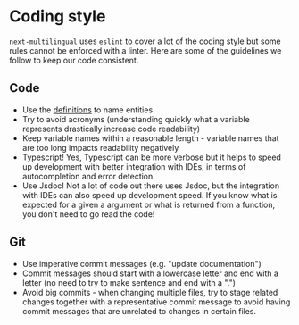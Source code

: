 # Coding style

`next-multilingual` uses `eslint` to cover a lot of the coding style but some rules cannot be enforced with a linter. Here are some of the guidelines we follow to keep our code consistent.

## Code

- Use the [definitions](./definitions.md) to name entities
- Try to avoid acronyms (understanding quickly what a variable represents drastically increase code readability)
- Keep variable names within a reasonable length - variable names that are too long impacts readability negatively
- Typescript! Yes, Typescript can be more verbose but it helps to speed up development with better integration with IDEs, in terms of autocompletion and error detection.
- Use Jsdoc! Not a lot of code out there uses Jsdoc, but the integration with IDEs can also speed up development speed. If you know what is expected for a given a argument or what is returned from a function, you don't need to go read the code!

## Git

- Use imperative commit messages (e.g. "update documentation")
- Commit messages should start with a lowercase letter and end with a letter (no need to try to make sentence and end with a ".")
- Avoid big commits - when changing multiple files, try to stage related changes together with a representative commit message to avoid having commit messages that are unrelated to changes in certain files.